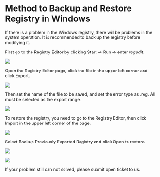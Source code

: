 # Method to Backup and Restore Registry  in Windows
If there is a problem in the Windows registry, there will be problems in the system operation. It is recommended to back up the registry before modifying it.

First go to the Registry Editor by clicking Start -> Run -> enter *regedit*.

![](https://github.com/jdcloudcom/cn/blob/edit/image/Elastic-Compute/Virtual-Machine/Windows/Windows%E6%B3%A8%E5%86%8C%E8%A1%A8%E5%A4%87%E4%BB%BD%E5%92%8C%E8%BF%98%E5%8E%9F%E7%9A%84%E6%96%B9%E6%B3%9501.png)

Open the Registry Editor page, click the file in the upper left corner and click Export.

![](https://github.com/jdcloudcom/cn/blob/edit/image/Elastic-Compute/Virtual-Machine/Windows/Windows%E6%B3%A8%E5%86%8C%E8%A1%A8%E5%A4%87%E4%BB%BD%E5%92%8C%E8%BF%98%E5%8E%9F%E7%9A%84%E6%96%B9%E6%B3%9502.png)

Then set the name of the file to be saved, and set the error type as .reg. All must be selected as the export range.

![](https://github.com/jdcloudcom/cn/blob/edit/image/Elastic-Compute/Virtual-Machine/Windows/Windows%E6%B3%A8%E5%86%8C%E8%A1%A8%E5%A4%87%E4%BB%BD%E5%92%8C%E8%BF%98%E5%8E%9F%E7%9A%84%E6%96%B9%E6%B3%9503.png)

To restore the registry, you need to go to the Registry Editor, then click Import in the upper left corner of the page.

![](https://github.com/jdcloudcom/cn/blob/edit/image/Elastic-Compute/Virtual-Machine/Windows/Windows%E6%B3%A8%E5%86%8C%E8%A1%A8%E5%A4%87%E4%BB%BD%E5%92%8C%E8%BF%98%E5%8E%9F%E7%9A%84%E6%96%B9%E6%B3%9504.png)

Select Backup Previously Exported Registry and click Open to restore.

![](https://github.com/jdcloudcom/cn/blob/edit/image/Elastic-Compute/Virtual-Machine/Windows/Windows%E6%B3%A8%E5%86%8C%E8%A1%A8%E5%A4%87%E4%BB%BD%E5%92%8C%E8%BF%98%E5%8E%9F%E7%9A%84%E6%96%B9%E6%B3%9505.png)

![](https://github.com/jdcloudcom/cn/blob/edit/image/Elastic-Compute/Virtual-Machine/Windows/Windows%E6%B3%A8%E5%86%8C%E8%A1%A8%E5%A4%87%E4%BB%BD%E5%92%8C%E8%BF%98%E5%8E%9F%E7%9A%84%E6%96%B9%E6%B3%9506.png)

If your problem still can not solved, please submit open ticket to us.
